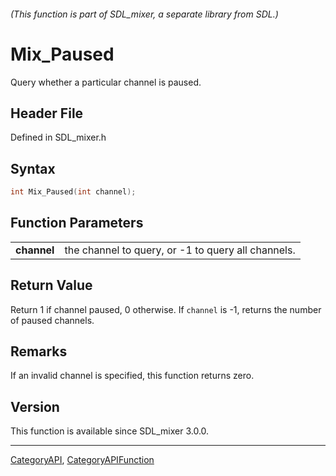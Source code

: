 ###### (This function is part of SDL_mixer, a separate library from SDL.)
# Mix_Paused

Query whether a particular channel is paused.

## Header File

Defined in SDL_mixer.h

## Syntax

```c
int Mix_Paused(int channel);

```

## Function Parameters

|                 |                                                    |
| --------------- | -------------------------------------------------- |
| **channel**     | the channel to query, or -1 to query all channels. |

## Return Value

Return 1 if channel paused, 0 otherwise. If `channel` is -1, returns the
number of paused channels.

## Remarks

If an invalid channel is specified, this function returns zero.

## Version

This function is available since SDL_mixer 3.0.0.

----
[CategoryAPI](CategoryAPI), [CategoryAPIFunction](CategoryAPIFunction)

